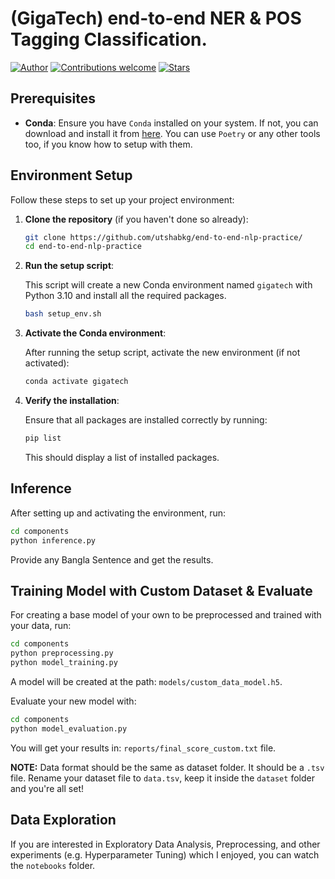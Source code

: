 # (GigaTech) end-to-end NER & POS Tagging Classification.

[![Author](https://img.shields.io/badge/author-utshabkg-red)](https://github.com/utshabkg/)
[![Contributions welcome](https://img.shields.io/badge/contributions-welcome-blue.svg?style=flat)](https://github.com/utshabkg/end-to-end-nlp-practice/)
[![Stars](https://img.shields.io/github/stars/utshabkg/end-to-end-nlp-practice?style=social)](https://github.com/utshabkg/end-to-end-nlp-practice/stargazers)

## Prerequisites

- **Conda**: Ensure you have `Conda` installed on your system. If not, you can download and install it from [here](https://docs.conda.io/projects/conda/en/latest/user-guide/install/index.html). You can use `Poetry` or any other tools too, if you know how to setup with them.

## Environment Setup

Follow these steps to set up your project environment:

1. **Clone the repository** (if you haven't done so already):

   ```bash
   git clone https://github.com/utshabkg/end-to-end-nlp-practice/
   cd end-to-end-nlp-practice
   ```

2. **Run the setup script**:

   This script will create a new Conda environment named `gigatech` with Python 3.10 and install all the required packages.

   ```bash
   bash setup_env.sh
   ```

3. **Activate the Conda environment**:

   After running the setup script, activate the new environment (if not activated):

   ```bash
   conda activate gigatech
   ```

4. **Verify the installation**:

   Ensure that all packages are installed correctly by running:

   ```bash
   pip list
   ```

   This should display a list of installed packages.

## Inference

After setting up and activating the environment, run:

```bash
cd components
python inference.py
```

Provide any Bangla Sentence and get the results.

## Training Model with Custom Dataset & Evaluate

For creating a base model of your own to be preprocessed and trained with your data, run:

```bash
cd components
python preprocessing.py
python model_training.py
```

A model will be created at the path: `models/custom_data_model.h5`.

Evaluate your new model with:

```bash
cd components
python model_evaluation.py
```

You will get your results in: `reports/final_score_custom.txt` file.

**NOTE:** Data format should be the same as dataset folder. It should be a `.tsv` file. Rename your dataset file to `data.tsv`, keep it inside the `dataset` folder and you're all set!

## Data Exploration

If you are interested in Exploratory Data Analysis, Preprocessing, and other experiments (e.g. Hyperparameter Tuning) which I enjoyed, you can watch the `notebooks` folder.
